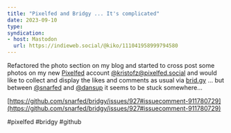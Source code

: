 ```yaml
---
title: "Pixelfed and Bridgy ... It's complicated"
date: 2023-09-10
type: 
syndication: 
- host: Mastodon
  url: https://indieweb.social/@kiko/111041958999794580
---
```


Refactored the photo section on my blog and started to cross post some photos on my new [Pixelfed](https://pixelfed.org) account [@kristofz@pixelfed.social](https://pixelfed.social/kristofz) and would like to collect and display the likes and comments as usual via [brid.gy](https://brid.gy/)   ... but between [@snarfed](https://fed.brid.gy/user/snarfed.org) and [@dansup](https://mastodon.social/@dansup) it seems to be stuck somewhere...

[https://github.com/snarfed/bridgy/issues/927#issuecomment-911780729](https://github.com/snarfed/bridgy/issues/927#issuecomment-911780729)

#pixelfed #bridgy #github
